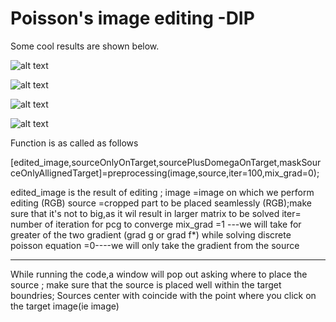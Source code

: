 # Poisson's image editing -DIP
Some cool results are shown below.

![alt text](https://github.com/arjun1995237/CS-663-Project-Poissons-image-editing/blob/main/poisson_result1.jpg?raw=true)

![alt text](https://github.com/arjun1995237/CS-663-Project-Poissons-image-editing/blob/main/poisson_result2.jpg?raw=true)

![alt text](https://github.com/arjun1995237/CS-663-Project-Poissons-image-editing/blob/main/poisson_result4.jpg?raw=true)

![alt text](https://github.com/arjun1995237/CS-663-Project-Poissons-image-editing/blob/main/poisson_result5.jpg?raw=true)

Function is as called as follows

[edited_image,sourceOnlyOnTarget,sourcePlusDomegaOnTarget,maskSourceOnlyAllignedTarget]=preprocessing(image,source,iter=100,mix_grad=0);

edited_image is the result of editing ;
image =image on which we perform editing (RGB)
source =cropped  part to be placed seamlessly (RGB);make sure that it's not to big,as it wil result in larger matrix to be solved
iter= number of iteration for pcg to converge
mix_grad =1 ---we will take for greater of the two gradient (grad g or grad f*) while solving discrete poisson equation 
	 =0----we will only take the gradient from the source
	 
------------------------------------------------------------
While running the code,a window will pop out asking where to place the source ; make sure that the source is placed well within the target boundries;
Sources center with coincide with the point where you click on the target image(ie image)
